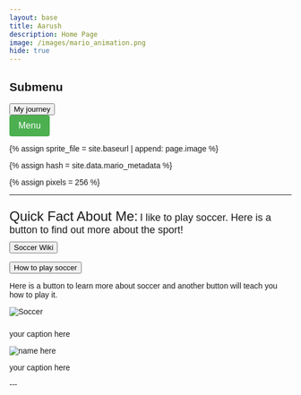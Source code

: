```yaml
---
layout: base
title: Aarush 
description: Home Page
image: /images/mario_animation.png
hide: true
---
```


<div>
  <h2>Submenu</h2>
    <a href="https://aarushkota.github.io/Aarush_2025/">
    <button>My journey</button>
    </a>
</div>

<style>
.dropdown {
  position: relative;
  display: inline-block;
}

.dropdown-content {
  display: none;
  position: absolute;
  background-color: #f9f9f9;
  min-width: 160px;
  box-shadow: 0px 8px 16px 0px rgba(0,0,0,0.2);
  padding: 12px 16px;
  z-index: 1;
}

.dropdown:hover .dropdown-content {
  display: block;
}
</style>



<style>
    body {
        font-family: Arial, sans-serif;
    }
    .dropdown {
        position: relative;
        display: inline-block;
    }
    .dropbtn {
        background-color: #4CAF50; /* Green */
        color: white;
        padding: 10px 16px;
        font-size: 16px;
        border: none;
        cursor: pointer;
        border-radius: 4px;
        transition: background-color 0.3s;
    }
    .dropbtn:hover {
        background-color: #45a049;
    }
    .dropdown-content {
        display: none;
        position: absolute;
        background-color: white;
        min-width: 160px;
        box-shadow: 0px 4px 8px rgba(0, 0, 0, 0.2);
        z-index: 1;
        border-radius: 4px;
    }
    .dropdown-content a {
        color: black;
        padding: 12px 16px;
        text-decoration: none;
        display: block;
        transition: background-color 0.3s;
    }
    .dropdown-content a:hover {
        background-color: #f1f1f1;
    }
    .dropdown:hover .dropdown-content {
        display: block;
    }
</style>

<div class="dropdown">
    <button class="dropbtn">Menu</button>
    <div class="dropdown-content">
        <a href="https://aarushkota.github.io/Aarush_2025/calculator">Calculator</a>
        <a href="https://aarushkota.github.io/Aarush_2025/cookieclicker">Cookie Clicker</a>
        <a href="https://aarushkota.github.io/Aarush_2025/snake">Snake</a>ma
        <a href="https://aarushkota.github.io/Aarush_2025/jupyternotebook">Jupyter Notebook</a>
    </div>
</div>

<script>
    window.onclick = function(event) {
        if (!event.target.matches('.dropbtn')) {
            var dropdowns = document.getElementsByClassName("dropdown-content");
            for (var i = 0; i < dropdowns.length; i++) {
                var openDropdown = dropdowns[i];
                if (openDropdown.style.display === "block") {
                    openDropdown.style.display = "none";
                }
            }
        }
    }
</script>


<!-- Liquid:  statements -->

<!-- Include submenu from _includes to top of pages -->
<!--- Concatenation of site URL to frontmatter image  --->
{% assign sprite_file = site.baseurl | append: page.image %}
<!--- Has is a list variable containing mario metadata for sprite --->
{% assign hash = site.data.mario_metadata %}  
<!--- Size width/height of Sprit images --->
{% assign pixels = 256 %}

<!--- HTML for page contains <p> tag named "Mario" and class properties for a "sprite"  -->

<p id="mario" class="sprite"></p>
  
<!--- Embedded Cascading Style Sheet (CSS) rules, 
        define how HTML elements look 
--->
<style>

  /*CSS style rules for the id and class of the sprite...
  */
  .sprite {
    height: {{pixels}}px;
    width: {{pixels}}px;
    background-image: url('{{sprite_file}}');
    background-repeat: no-repeat;
  }

  /*background position of sprite element
  */
  #mario {
    background-position: calc({{animations[0].col}} * {{pixels}} * -1px) calc({{animations[0].row}} * {{pixels}}* -1px);
  }
</style>

<!--- Embedded executable code--->
<script>
  ////////// convert YML hash to javascript key:value objects /////////

  var mario_metadata = {}; //key, value object
  {% for key in hash %}  
  
  var key = "{{key | first}}"  //key
  var values = {} //values object
  values["row"] = {{key.row}}
  values["col"] = {{key.col}}
  values["frames"] = {{key.frames}}
  mario_metadata[key] = values; //key with values added

  {% endfor %}

  ////////// game object for player /////////

  class Mario {
    constructor(meta_data) {
      this.tID = null;  //capture setInterval() task ID
      this.positionX = 0;  // current position of sprite in X direction
      this.currentSpeed = 0;
      this.marioElement = document.getElementById("mario"); //HTML element of sprite
      this.pixels = {{pixels}}; //pixel offset of images in the sprite, set by liquid constant
      this.interval = 100; //animation time interval
      this.obj = meta_data;
      this.marioElement.style.position = "absolute";
    }

    animate(obj, speed) {
      let frame = 0;
      const row = obj.row * this.pixels;
      this.currentSpeed = speed;

      this.tID = setInterval(() => {
        const col = (frame + obj.col) * this.pixels;
        this.marioElement.style.backgroundPosition = `-${col}px -${row}px`;
        this.marioElement.style.left = `${this.positionX}px`;

        this.positionX += speed;
        frame = (frame + 1) % obj.frames;

        const viewportWidth = window.innerWidth;
        if (this.positionX > viewportWidth - this.pixels) {
          document.documentElement.scrollLeft = this.positionX - viewportWidth + this.pixels;
        }
      }, this.interval);
    }

    startWalking() {
      this.stopAnimate();
      this.animate(this.obj["Walk"], 3);
    }

    startRunning() {
      this.stopAnimate();
      this.animate(this.obj["Run1"], 6);
    }

    startPuffing() {
      this.stopAnimate();
      this.animate(this.obj["Puff"], 0);
    }

    startCheering() {
      this.stopAnimate();
      this.animate(this.obj["Cheer"], 0);
    }

    startFlipping() {
      this.stopAnimate();
      this.animate(this.obj["Flip"], 0);
    }

    startResting() {
      this.stopAnimate();
      this.animate(this.obj["Rest"], 0);
    }

    stopAnimate() {
      clearInterval(this.tID);
    }
  }

  const mario = new Mario(mario_metadata);

  ////////// event control /////////

  window.addEventListener("keydown", (event) => {
    if (event.key === "ArrowRight") {
      event.preventDefault();
      if (event.repeat) {
        mario.startCheering();
      } else {
        if (mario.currentSpeed === 0) {
          mario.startWalking();
        } else if (mario.currentSpeed === 3) {
          mario.startRunning();
        }
      }
    } else if (event.key === "ArrowLeft") {
      event.preventDefault();
      if (event.repeat) {
        mario.stopAnimate();
      } else {
        mario.startPuffing();
      }
    }
  });

  //touch events that enable animations
  window.addEventListener("touchstart", (event) => {
    event.preventDefault(); // prevent default browser action
    if (event.touches[0].clientX > window.innerWidth / 2) {
      // move right
      if (currentSpeed === 0) { // if at rest, go to walking
        mario.startWalking();
      } else if (currentSpeed === 3) { // if walking, go to running
        mario.startRunning();
      }
    } else {
      // move left
      mario.startPuffing();
    }
  });

  //stop animation on window blur
  window.addEventListener("blur", () => {
    mario.stopAnimate();
  });

  //start animation on window focus
  window.addEventListener("focus", () => {
     mario.startFlipping();
  });

  //start animation on page load or page refresh
  document.addEventListener("DOMContentLoaded", () => {
    // adjust sprite size for high pixel density devices
    const scale = window.devicePixelRatio;
    const sprite = document.querySelector(".sprite");
    sprite.style.transform = `scale(${0.5 * scale})`;
    mario.startResting();
  });

</script>

---
<html lang=en>
    <body>
      <div style="height: 10px;"></div>
      <font size="+2">Quick Fact About Me:</font>
      <font size="+1">I like to play soccer. Here is a button to find out more about the sport!</font>
      <a href="https://en.wikipedia.org/wiki/Association_football" style="display: block;">
       <div style="height: 10px;"></div>
        <button>Soccer Wiki</button>
        <div style="height: 10px;"></div>
       </a>
       <div style="height: 5px;"></div>
       <a href="https://www.soccer.com/guide/how-to-play-soccer-guide-for-beginners" style="display: block;">
        <button>How to play soccer</button>
       </a>
       <p>Here is a button to learn more about soccer and another button will teach you how to play it.</p>
       <img src="https://cdn.britannica.com/51/190751-131-B431C216/soccer-ball-goal.jpg" alt="Soccer">
       <div style="height: 10px;"></div>
       <p>your caption here</p>
       <img src="your link for your other image here" alt="name here">
       <p>your caption here</p>
    </body>
</html>
---
